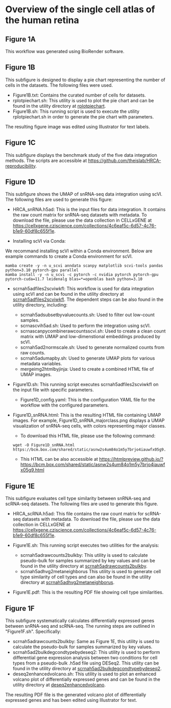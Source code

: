 # Overview of the single cell atlas of the human retina

## Figure 1A

This workflow was generated using BioRender software.

## Figure 1B

This subfigure is designed to display a pie chart representing the number of cells in the datasets. The following files were used.

- Figure1B.txt: Contains the curated number of cells for datasets.
- rplotpiechart.sh: This utility is used to plot the pie chart and can be found in the utility directory at [rplotpiechart](../../utility/rplotpiechart).
- Figure1B.sh: This running script is used to execute the utility rplotpiechart.sh in order to generate the pie chart with parameters.

The resulting figure image was edited using Illustrator for text labels.

## Figure 1C

This subfigure displays the benchmark study of the five data integration methods. The scripts are accessible at https://github.com/theislab/HRCA-reproducibility.

## Figure 1D

This subfigure shows the UMAP of snRNA-seq data integration using scVI. The following files are used to generate this figure:

- HRCA_snRNA.h5ad: This is the input files for data integration. It contains the raw count matrix for snRNA-seq datasets with metadata. To download the file, please use the data collection in CELLxGENE at https://cellxgene.cziscience.com/collections/4c6eaf5c-6d57-4c76-b1e9-60df8c655f1e.

- Installing scVI via Conda:

We recommand installing scVI within a Conda environment. Below are example commands to create a Conda environment for scVI.

```
mamba create -y -n u_scvi anndata scanpy matplotlib scvi-tools pandas python=3.10 pytorch-gpu parallel
mamba install -y -n u_scvi -c pytorch -c nvidia pytorch pytorch-gpu pytorch-cuda=11.7 leidenalg blas=*=openblas bash python=3.10
```

- scrnah5adfiles2scviwkfl: This workflow is used for data integration using scVI and can be found in the utility directory at [scrnah5adfiles2scviwkfl](../../utility/scrnah5adfiles2scviwkfl). The dependent steps can be also found in the utility directory, including:

  - scrnah5adsubsetbyvaluecounts.sh: Used to filter out low-count samples.
  - scrnascvih5ad.sh: Used to perform the integration using scVI.
  - scrnascanpycombinerawcountsscvi.sh: Used to create a clean count matrix with UMAP and low-dimenstional embeddings produced by scVI.
  - scrnah5ad2normscale.sh: Used to generate normalized counts from raw counts.
  - scrnah5adumapby.sh: Used to generate UMAP plots for various metadata variables.
  - mergeimg2htmlbyjinja: Used to create a combined HTML file of UMAP images.

- Figure1D.sh: This running script executes scrnah5adfiles2scviwkfl on the input file with specific parameters.
  - Figure1D_config.yaml: This is the configuration YAML file for the workflow with the configured parameters.

- Figure1D_snRNA.html: This is the resulting HTML file containing UMAP images. For example, Figure1D_snRNA_majorclass.png displays a UMAP visualization of snRNA-seq cells, with colors representing major classes.

  - To download this HTML file, please use the following command:

  ```
  wget -O Figure1D_snRNA.html https://bcm.box.com/shared/static/asnw2s4um84o1m5y7brjo4iauwfx05g9.html
  ```

  - This HTML can be also accessible at https://htmlpreview.github.io/?https://bcm.box.com/shared/static/asnw2s4um84o1m5y7brjo4iauwfx05g9.html

## Figure 1E

This subfigure evaluates cell type similarity between snRNA-seq and scRNA-seq datasets. The following files are used to generate this figure.

- HRCA_scRNA.h5ad: This file contains the raw count matrix for scRNA-seq datasets with metadata. To download the file, please use the data collection in CELLxGENE at https://cellxgene.cziscience.com/collections/4c6eaf5c-6d57-4c76-b1e9-60df8c655f1e.

- Figure1E.sh: This running script executes two utilities for the analysis:
  - scrnah5adrawcounts2bulkby: This utility is used to calculate pseudo-bulk for samples summarized by key values and can be found in the utility directory at [scrnah5adrawcounts2bulkby](../../utility/scrnah5adrawcounts2bulkby).
  - scrnah5adhvg2metaneighborus This utility is used to generate cell type similarity of cell types and can also be found in the utility directory at [scrnah5adhvg2metaneighborus](../../utility/scrnah5adhvg2metaneighborus).

- Figure1E.pdf: This is the resulting PDF file showing cell type similarities.

## Figure 1F

This subfigure systematically calculates differentially expressed genes between snRNA-seq and scRNA-seq. The running steps are outlined in "Figure1F.sh". Specifically:

- scrnah5adrawcounts2bulkby: Same as Figure 1E, this utility is used to calculate the pseudo-bulk for samples summarized by key values.
- scrnah5ad2bulkdegcondtypebydeseq2: This utility is used to perform differential gene expression analysis between two conditions for cell types from a pseudo-bulk .h5ad file using DESeq2. This utility can be found in the utility directory at [scrnah5ad2bulkdegcondtypebydeseq2](../../utility/scrnah5ad2bulkdegcondtypebydeseq2).
- deseq2enhancedvolcano.sh: This utility is used to plot an enhanced volcano plot of differentially expressed genes and can be found in the utility directory at [deseq2enhancedvolcano](../../utility/deseq2enhancedvolcano).

The resulting PDF file is the generated volcano plot of differentially expressed genes and has been edited using Illustrator for text.

